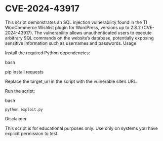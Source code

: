 # CVE-2024-43917

This script demonstrates an SQL injection vulnerability found in the TI WooCommerce Wishlist plugin for WordPress, versions up to 2.8.2 (CVE-2024-43917). The vulnerability allows unauthenticated users to execute arbitrary SQL commands on the website’s database, potentially exposing sensitive information such as usernames and passwords.
Usage

Install the required Python dependencies:

bash

pip install requests

Replace the target_url in the script with the vulnerable site’s URL.

Run the script:

bash

    python exploit.py

Disclaimer

This script is for educational purposes only. Use only on systems you have explicit permission to test.
